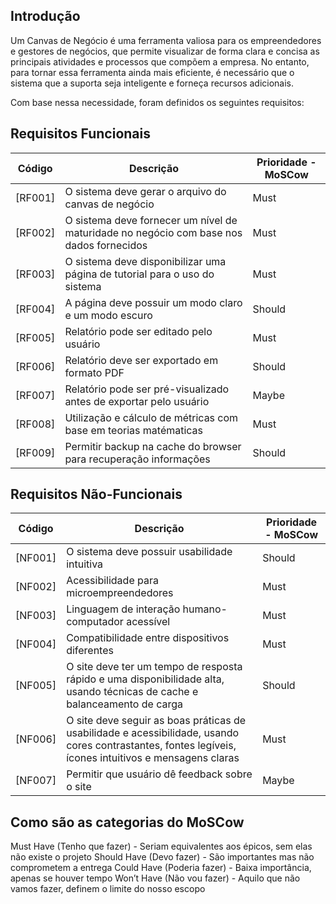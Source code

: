 ## Introdução
Um Canvas de Negócio é uma ferramenta valiosa para os empreendedores e gestores de negócios, que permite visualizar de forma clara e concisa as principais atividades e processos que compõem a empresa. No entanto, para tornar essa ferramenta ainda mais eficiente, é necessário que o sistema que a suporta seja inteligente e forneça recursos adicionais.

Com base nessa necessidade, foram definidos os seguintes requisitos:

## Requisitos Funcionais

| Código | Descrição | Prioridade - MoSCow
|---|---|---|
[RF001] | O sistema deve gerar o arquivo do canvas de negócio | Must
[RF002] | O sistema deve fornecer um nível de maturidade no negócio com base nos dados fornecidos | Must
[RF003] | O sistema deve disponibilizar uma página de tutorial para o uso do sistema | Must
[RF004] | A página deve possuir um modo claro e um modo escuro | Should
[RF005] | Relatório pode ser editado pelo usuário | Must
[RF006] | Relatório deve ser exportado em formato PDF | Should
[RF007] | Relatório pode ser pré-visualizado antes de exportar pelo usuário | Maybe
[RF008] | Utilização e cálculo de métricas com base em teorias matématicas | Must
[RF009] | Permitir backup na cache do browser para recuperação informações | Should

## Requisitos Não-Funcionais

| Código | Descrição | Prioridade - MoSCow
|---|---|---|
[NF001] | O sistema deve possuir usabilidade intuitiva|  Should
[NF002] | Acessibilidade para microempreendedores | Must
[NF003] | Linguagem de interação humano-computador acessível | Must
[NF004] | Compatibilidade entre dispositivos diferentes | Must
[NF005] | O site deve ter um tempo de resposta rápido e uma disponibilidade alta, usando técnicas de cache e balanceamento de carga | Should
[NF006] | O site deve seguir as boas práticas de usabilidade e acessibilidade, usando cores contrastantes, fontes legíveis, ícones intuitivos e mensagens claras | Must
[NF007] | Permitir que usuário dê feedback sobre o site | Maybe


## Como são as categorias do MoSCow
Must Have (Tenho que fazer) - Seriam equivalentes aos épicos, sem elas não existe o projeto
Should Have (Devo fazer) - São importantes mas não comprometem a entrega
Could Have (Poderia fazer) - Baixa importância, apenas se houver tempo
Won’t Have (Não vou fazer) - Aquilo que não vamos fazer, definem o limite do nosso escopo

